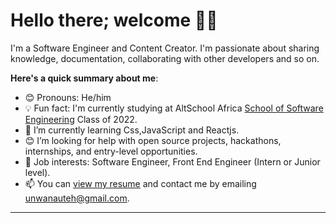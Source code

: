 # Hello there; welcome 👋🏾


I'm a Software Engineer and Content Creator. I'm passionate about sharing knowledge, documentation, collaborating with other developers and so on.

**Here's a quick summary about me**:

- 😊 Pronouns: He/him
- 💡 Fun fact: I'm currently studying at AltSchool Africa [School of Software Engineering](https://altschoolafrica.com/schools/engineering) Class of 2022.
- 🌱 I’m currently learning Css,JavaScript and Reactjs.
- 😊 I’m looking for help with open source projects, hackathons, internships, and entry-level opportunities.
- 💼 Job interests: Software Engineer, Front End Engineer (Intern or Junior level).
- 📫 You can [view my resume](#) and contact me by emailing unwanauteh@gmail.com.

---

<!---
Unwana-dev/Unwana-dev is a ✨ special ✨ repository because its `README.md` (this file) appears on your GitHub profile.
You can click the Preview link to take a look at your changes.
--->
